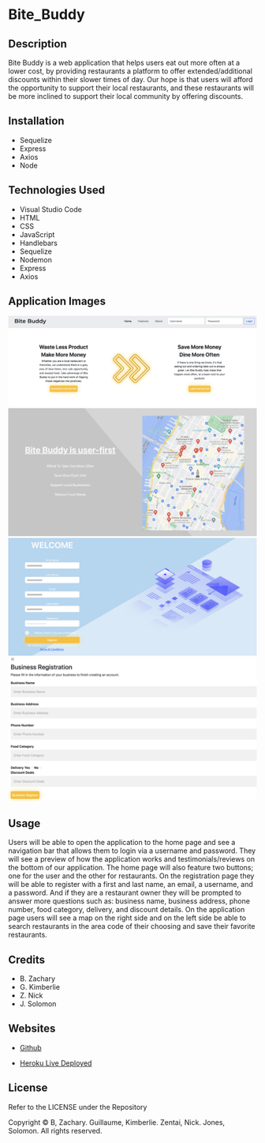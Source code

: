 # Bite_Buddy

## Description 

Bite Buddy is a web application that helps users eat out more often at a lower cost, by providing restaurants a platform to offer extended/additional discounts within their slower times of day. Our hope is that users will afford the opportunity to support their local restaurants, and these restaurants will be more inclined to support their local community by offering discounts.

## Installation 

- Sequelize 
- Express
- Axios
- Node

## Technologies Used 

- Visual Studio Code
- HTML
- CSS
- JavaScript
- Handlebars
- Sequelize 
- Nodemon
- Express
- Axios


## Application Images

![Image 1](public/images/1.png)
![Image 2](public/images/2.png)
![Image 3](public/images/3.png)
![Image 4](public/images/4.png)


## Usage

Users will be able to open the application to the home page and see a navigation bar that allows them to login via a username and password. They will see a preview of how the application works and testimonials/reviews on the bottom of our application. The home page will also feature two buttons; one for the user and the other for restaurants. On the registration page they will be able to register with a first and last name, an email, a username, and a password. And if they are a restaurant owner they will be prompted to answer more questions such as: business name, business address, phone number, food category, delivery, and discount details. On the application page users will see a map on the right side and on the left side be able to search restaurants in the area code of their choosing and save their favorite restaurants.

## Credits

- B. Zachary
- G. Kimberlie
- Z. Nick
- J. Solomon

## Websites

- [Github](https://github.com/Animeet/Bite_Buddy)

- [Heroku Live Deployed](https://intense-anchorage-81492.herokuapp.com/) 


## License 

Refer to the LICENSE under the Repository

Copyright © B, Zachary. Guillaume, Kimberlie. Zentai, Nick. Jones, Solomon. All rights reserved.

